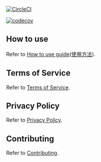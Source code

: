 [![CircleCI](https://circleci.com/gh/tsuz/deepl-auto-converter/tree/main.svg?style=svg&circle-token=e9f3323b59b69df67a8688e9032124d373b1d84e)](https://circleci.com/gh/tsuz/deepl-auto-converter/tree/main)

[![codecov](https://codecov.io/gh/tsuz/deepl-auto-converter/branch/main/graph/badge.svg?token=I5WJUlKO6O)](https://codecov.io/gh/tsuz/deepl-auto-converter)

## How to use

Refer to [How to use guide][1]([使用方法][2]).

## Terms of Service

Refer to [Terms of Service][4].

## Privacy Policy

Refer to [Privacy Policy][5].

## Contributing

Refer to [Contributing][3].


[1]: docs/HOW_TO_USE.en.md
[2]: docs/HOW_TO_USE.ja.md
[3]: docs/CONTRIBUTING.md
[4]: docs/TERMS_OF_SERVICE.md
[5]: docs/PRIVACY_POLICY.md


